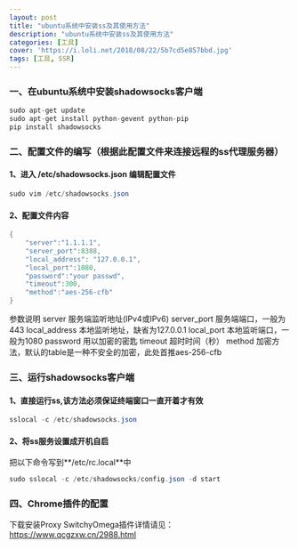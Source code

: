 ```yaml
---
layout: post
title: "ubuntu系统中安装ss及其使用方法"
description: "ubuntu系统中安装ss及其使用方法"
categories: [工具]
cover: 'https://i.loli.net/2018/08/22/5b7cd5e857bbd.jpg'
tags: [工具, SSR]
---
```


### 一、在ubuntu系统中安装shadowsocks客户端

```Java
sudo apt-get update 
sudo apt-get install python-gevent python-pip
pip install shadowsocks
```

### 二、配置文件的编写（根据此配置文件来连接远程的ss代理服务器）

#### 1、进入 /etc/shadowsocks.json 编辑配置文件

```Java
sudo vim /etc/shadowsocks.json
```
#### 2、配置文件内容

```Java
{
    "server":"1.1.1.1",
    "server_port":8388,
    "local_address": "127.0.0.1",
    "local_port":1080,
    "password":"your passwd",
    "timeout":300,
    "method":"aes-256-cfb"
}
```
参数说明
server 服务端监听地址(IPv4或IPv6)
server_port 服务端端口，一般为443
local_address 本地监听地址，缺省为127.0.0.1
local_port 本地监听端口，一般为1080
password 用以加密的密匙
timeout 超时时间（秒）
method 加密方法，默认的table是一种不安全的加密，此处首推aes-256-cfb

### 三、运行shadowsocks客户端

#### 1、直接运行ss,该方法必须保证终端窗口一直开着才有效
```Java
sslocal -c /etc/shadowsocks.json
```

#### 2、将ss服务设置成开机自启
把以下命令写到**/etc/rc.local**中

```Java
sudo sslocal -c /etc/shadowsocks/config.json -d start
```

### 四、Chrome插件的配置
  下载安装Proxy SwitchyOmega插件详情请见：https://www.qcgzxw.cn/2988.html
  



